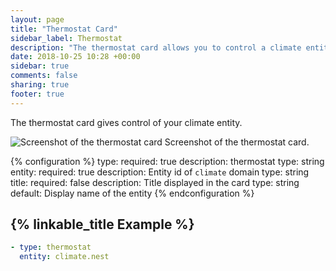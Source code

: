 ```yaml
---
layout: page
title: "Thermostat Card"
sidebar_label: Thermostat
description: "The thermostat card allows you to control a climate entity."
date: 2018-10-25 10:28 +00:00
sidebar: true
comments: false
sharing: true
footer: true
---
```


The thermostat card gives control of your climate entity.

<p class='img'>
  <img src='/images/lovelace/lovelace_thermostat_card.gif' alt='Screenshot of the thermostat card'>
  Screenshot of the thermostat card.
</p>

{% configuration %}
type:
  required: true
  description: thermostat
  type: string
entity:
  required: true
  description: Entity id of `climate` domain
  type: string
title:
  required: false
  description: Title displayed in the card
  type: string
  default: Display name of the entity
{% endconfiguration %}

## {% linkable_title Example %}

```yaml
- type: thermostat
  entity: climate.nest
```
